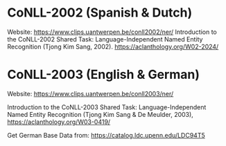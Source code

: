 # CoNLL-2002 (Spanish & Dutch)

Website: https://www.clips.uantwerpen.be/conll2002/ner/
Introduction to the CoNLL-2002 Shared Task: Language-Independent Named Entity Recognition (Tjong Kim Sang, 2002). https://aclanthology.org/W02-2024/

# CoNLL-2003 (English & German)

Website: https://www.clips.uantwerpen.be/conll2003/ner/

Introduction to the CoNLL-2003 Shared Task: Language-Independent Named Entity Recognition (Tjong Kim Sang & De Meulder, 2003), https://aclanthology.org/W03-0419/

Get German Base Data from: https://catalog.ldc.upenn.edu/LDC94T5